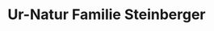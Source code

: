 ---
title: "Ur-Natur Familie Steinberger"
url: /weisskirchen-in-der-steiermark/ur-natur-familie-steinberger/
shop: Bioladen
---